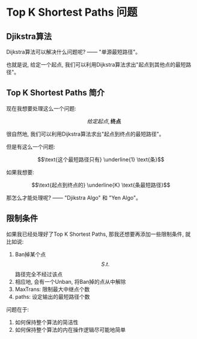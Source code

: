 # Top K Shortest Paths 问题

## Djikstra算法

Dijkstra算法可以解决什么问题呢? —— "单源最短路径"。

也就是说, 给定一个起点, 我们可以利用Dijkstra算法求出"起点到其他点的最短路径"。


## Top K Shortest Paths 简介

现在我想要处理这么一个问题:
```math
\quad 给定起点, \textbf{终点}
```

很自然地, 我们可以利用Dijkstra算法求出"起点到终点的最短路径"。

但是有这么一个问题:

```math
\text{这个最短路径只有} \underline{1} \text{条}
```

如果我想要:

```math
\text{起点到终点的} \underline{K} \text{条最短路径}
```

那怎么才能处理呢? —— "Djikstra Algo" 和 "Yen Algo"。

## 限制条件

如果我已经处理好了Top K Shortest Paths, 那我还想要再添加一些限制条件, 就比如说:

1. Ban掉某个点 $$\quad S.t. \quad$$路径完全不经过该点
2. 相应地, 会有一个Unban, 将Ban掉的点从中解除
3. MaxTrans:  限制最大中继点个数
4. paths:  设定输出的最短路径个数

问题在于:

1. 如何保持整个算法的简洁性
2. 如何保持整个算法的内在操作逻辑尽可能地简单
